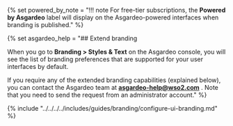 {% set powered_by_note = "!!! note
    For free-tier subscriptions, the **Powered by Asgardeo** label will display on the Asgardeo-powered interfaces when branding is published." %}

{% set asgardeo_help = "## Extend branding

When you go to **Branding > Styles & Text** on the Asgardeo console, you will see the list of branding preferences that are supported for your user interfaces by default.

If you require any of the extended branding capabilities (explained below), you can contact the Asgardeo team at **asgardeo-help@wso2.com** . Note that you need to send the request from an administrator account." %}

{% include "../../../../includes/guides/branding/configure-ui-branding.md" %}